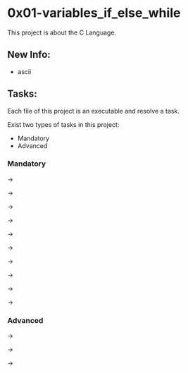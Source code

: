 # 0x01-variables\_if\_else_while

This project is about the C Language.

## New Info:

- ascii

## Tasks:

Each file of this project is an executable and resolve a task.

Exist two types of tasks in this project:

- Mandatory
- Advanced

### Mandatory

 &rarr; 

 &rarr; 

 &rarr; 

 &rarr; 

 &rarr; 

 &rarr; 

 &rarr; 

 &rarr; 
 
 &rarr;
  
 &rarr;

### Advanced

 &rarr; 

 &rarr; 
 
 &rarr; 
